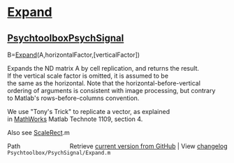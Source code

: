 # [Expand](Expand)
## [Psychtoolbox](Psychtoolbox)[PsychSignal](PsychSignal)

B=[Expand](Expand)(A,horizontalFactor,[verticalFactor])  
  
Expands the ND matrix A by cell replication, and returns the result.  
If the vertical scale factor is omitted, it is assumed to be   
the same as the horizontal. Note that the horizontal-before-vertical  
ordering of arguments is consistent with image processing, but contrary   
to Matlab's rows-before-columns convention.  
  
We use "Tony's Trick" to replicate a vector, as explained  
in [MathWorks](MathWorks) Matlab Technote 1109, section 4.  
  
Also see [ScaleRect](ScaleRect).m  




<div class="code_header" style="text-align:right;">
  <span style="float:left;">Path&nbsp;&nbsp;</span> <span class="counter">Retrieve <a href=
  "https://raw.github.com/Psychtoolbox-3/Psychtoolbox-3/beta/Psychtoolbox/PsychSignal/Expand.m">current version from GitHub</a> | View <a href=
  "https://github.com/Psychtoolbox-3/Psychtoolbox-3/commits/beta/Psychtoolbox/PsychSignal/Expand.m">changelog</a></span>
</div>
<div class="code">
  <code>Psychtoolbox/PsychSignal/Expand.m</code>
</div>

